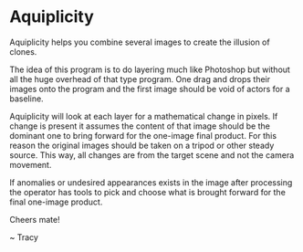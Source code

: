 # Aquiplicity

Aquiplicity helps you combine several images to create the illusion of clones. 

The idea of this program is to do layering much like Photoshop but without all 
the huge overhead of that type program.  One drag and drops their images onto
the program and the first image should be void of actors for a baseline.

Aquiplicity will look at each layer for a mathematical change in pixels.
 If change is present it assumes the content of that image should be the dominant 
one to bring forward for the one-image final product.  For this reason 
the original images should be taken on a tripod or other steady source.  This way,
all changes are from the target scene and not the camera movement.

If anomalies or undesired appearances exists in the image after
processing the operator has tools to pick and choose what is brought
forward for the final one-image product.

Cheers mate!

~ Tracy

